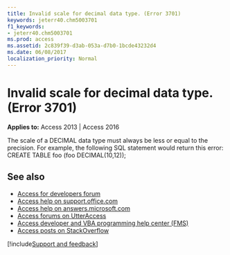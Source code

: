 ```yaml
---
title: Invalid scale for decimal data type. (Error 3701)
keywords: jeterr40.chm5003701
f1_keywords:
- jeterr40.chm5003701
ms.prod: access
ms.assetid: 2c839f39-d3ab-053a-d7b0-1bcde43232d4
ms.date: 06/08/2017
localization_priority: Normal
---
```



# Invalid scale for decimal data type. (Error 3701)

  

**Applies to:** Access 2013 | Access 2016

The scale of a DECIMAL data type must always be less or equal to the precision. For example, the following SQL statement would return this error: CREATE TABLE foo (foo DECIMAL(10,12));

## See also

- [Access for developers forum](https://social.msdn.microsoft.com/Forums/office/home?forum=accessdev)
- [Access help on support.office.com](https://support.office.com/search/results?query=Access)
- [Access help on answers.microsoft.com](https://answers.microsoft.com/)
- [Access forums on UtterAccess](https://www.utteraccess.com/forum/index.php?act=idx)
- [Access developer and VBA programming help center (FMS)](https://www.fmsinc.com/MicrosoftAccess/developer/)
- [Access posts on StackOverflow](https://stackoverflow.com/questions/tagged/ms-access)

[!include[Support and feedback](~/includes/feedback-boilerplate.md)]